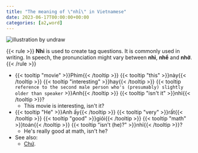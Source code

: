 ```yaml
---
title: "The meaning of \"nhỉ\" in Vietnamese"
date: 2023-06-17T00:00:00+00:00
categories: [a2,word]
---
```


![illustration by undraw](/images/undraw/undraw_Drink_coffee_jdqb.png)

{{< rule >}}
**Nhỉ** is used to create tag questions. It is commonly used in writing.
In speech, the pronunciation might vary between **nhỉ**, **nhể** and **nhở**.
{{< /rule >}}

- {{< tooltip "movie" >}}Phim{{< /tooltip >}}
  {{< tooltip "this" >}}này{{< /tooltip >}}
  {{< tooltip "interesting" >}}hay{{< /tooltip >}}
  {{< tooltip `
        reference to the second male person who's
        (presumably) slightly older than speaker
    ` >}}Anh{{< /tooltip >}}
  {{< tooltip "isn't it" >}}nhỉ{{< /tooltip >}}?
    - This movie is interesting, isn't it?
- {{< tooltip "He" >}}Anh ấy{{< /tooltip >}}
  {{< tooltip "very" >}}rất{{< /tooltip >}}
  {{< tooltip "good" >}}giỏi{{< /tooltip >}}
  {{< tooltip "math" >}}toán{{< /tooltip >}}
  {{< tooltip "isn't (he)?" >}}nhỉ{{< /tooltip >}}?
    - He's really good at math, isn't he?
- See also:
    - [Chứ](/posts/10-particle-chứ).
